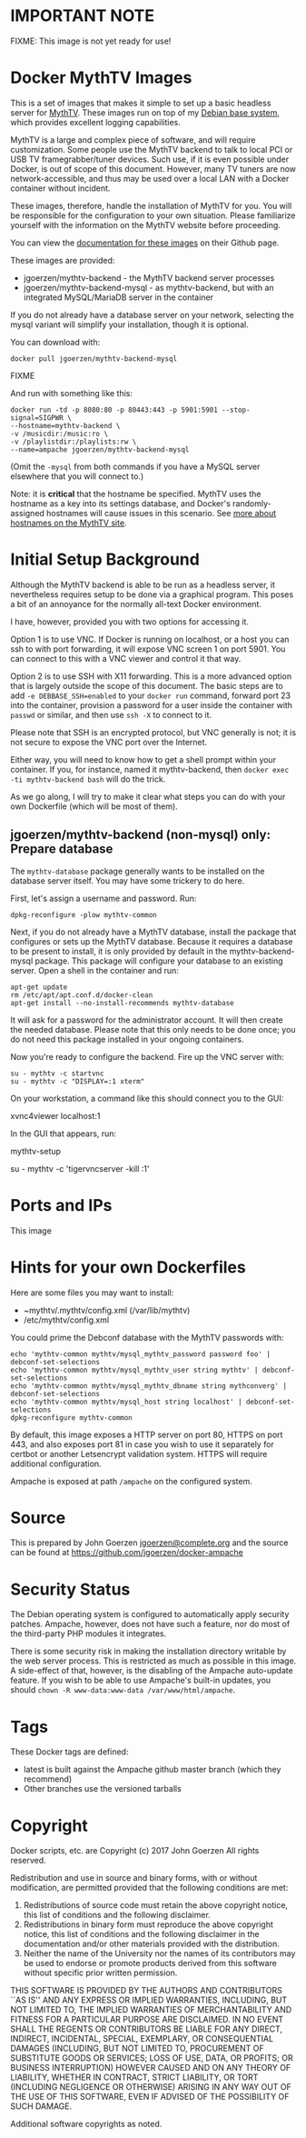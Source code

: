 # IMPORTANT NOTE

FIXME: This image is not yet ready for use!

# Docker MythTV Images

This is a set of images that makes it simple to set up a basic
headless server for [MythTV](http://www.mythtv.org).  These images
run on top
of my [Debian base system](http://github.com/jgoerzen/docker-debian-base),
which provides excellent logging capabilities.

MythTV is a large and complex piece of software, and will require customization.
Some people use the MythTV backend to talk to local PCI or USB TV framegrabber/tuner
devices.  Such use, if it is even possible under Docker, is out of scope of
this document.  However, many TV tuners are now network-accessible, and thus
may be used over a local LAN with a Docker container without incident.

These images, therefore, handle the installation of MythTV for you.  You will
be responsible for the configuration to your own situation.  Please familiarize
yourself with the information on the MythTV website before proceeding.

You can view the [documentation for these images](https://github.com/jgoerzen/docker-mythtv)
on their Github page.

These images are provided:

 - jgoerzen/mythtv-backend - the MythTV backend server processes
 - jgoerzen/mythtv-backend-mysql - as mythtv-backend, but with an integrated MySQL/MariaDB server in
   the container

If you do not already have a database server on your network, selecting the
mysql variant will simplify your installation, though it is optional.

You can download with:

    docker pull jgoerzen/mythtv-backend-mysql

FIXME

And run with something like this:

    docker run -td -p 8080:80 -p 80443:443 -p 5901:5901 --stop-signal=SIGPWR \
    --hostname=mythtv-backend \
    -v /musicdir:/music:ro \
    -v /playlistdir:/playlists:rw \
    --name=ampache jgoerzen/mythtv-backend-mysql

(Omit the `-mysql` from both commands if you have a MySQL server elsewhere that you
will connect to.)

Note: it is **critical** that the hostname be specified.  MythTV uses the
hostname as a key into its settings database, and Docker's randomly-assigned
hostnames will cause issues in this scenario.  See
[more about hostnames on the MythTV site](https://www.mythtv.org/wiki/Database_Backup_and_Restore#Change_the_hostname_of_a_MythTV_frontend_or_backend).

# Initial Setup Background

Although the MythTV backend is able to be run as a headless server, it
nevertheless requires setup to be done via a graphical program.  This
poses a bit of an annoyance for the normally all-text Docker environment.

I have, however, provided you with two options for accessing it.

Option 1 is to use VNC.  If Docker is running on localhost, or a host you
can ssh to with port forwarding, it will expose VNC screen 1 on port 5901.
You can connect to this with a VNC viewer and control it that way.

Option 2 is to use SSH with X11 forwarding.  This is a more advanced
option that is largely outside the scope of this document.  The basic steps
are to add `-e DEBBASE_SSH=enabled` to your `docker run` command, forward
port 23 into the container, provision a password for a user inside the container
with `passwd` or similar, and then use `ssh -X` to connect to it.

Please note that SSH is an encrypted protocol, but VNC generally is not;
it is not secure to expose the VNC port over the Internet.

Either way, you will need to know how to get a shell prompt within your
container.  If you, for instance, named it mythtv-backend, then
`docker exec -ti mythtv-backend bash` will do the trick.

As we go along, I will try to make it clear what steps you can do with
your own Dockerfile (which will be most of them).

## jgoerzen/mythtv-backend (non-mysql) only: Prepare database

The `mythtv-database` package generally wants to be installed on the database server itself.
You may have some trickery to do here.

First, let's assign a username and password.  Run:

    dpkg-reconfigure -plow mythtv-common

Next, if you do not already have a MythTV database,
install the package that configures or sets up the MythTV database.
Because it requires a database to be present to install, it is only provided by
default in the mythtv-backend-mysql package.  This package will configure your database to an
existing server.  Open a shell in the container and run:

    apt-get update
    rm /etc/apt/apt.conf.d/docker-clean
    apt-get install --no-install-recommends mythtv-database

It will ask for a password for the administrator account.
It will then create the needed database.  Please note that this only needs
to be done once; you do not need this package installed in your
ongoing containers.

Now you're ready to configure the backend.  Fire up the VNC server with:

    su - mythtv -c startvnc
    su - mythtv -c "DISPLAY=:1 xterm"

On your workstation, a command like this should connect you to the GUI:

   xvnc4viewer localhost:1

In the GUI that appears, run:

   mythtv-setup

su - mythtv -c 'tigervncserver -kill :1'

# Ports and IPs

This image 

# Hints for your own Dockerfiles

Here are some files you may want to install:

 - ~mythtv/.mythtv/config.xml (/var/lib/mythtv)
 - /etc/mythtv/config.xml

You could prime the Debconf database with the MythTV passwords with:

    echo 'mythtv-common mythtv/mysql_mythtv_password password foo' | debconf-set-selections
    echo 'mythtv-common mythtv/mysql_mythtv_user string mythtv' | debconf-set-selections
    echo 'mythtv-common mythtv/mysql_mythtv_dbname string mythconverg' | debconf-set-selections
    echo 'mythtv-common mythtv/mysql_host string localhost' | debconf-set-selections
    dpkg-reconfigure mythtv-common

By default, this image exposes a HTTP server on port 80, HTTPS on port 443, and
also exposes port 81 in case you wish to use it separately for certbot or another
Letsencrypt validation system.  HTTPS will require additional configuration.

Ampache is exposed at path `/ampache` on the configured system. 

# Source

This is prepared by John Goerzen <jgoerzen@complete.org> and the source
can be found at https://github.com/jgoerzen/docker-ampache

# Security Status

The Debian operating system is configured to automatically apply security patches.
Ampache, however, does not have such a feature, nor do most of the third-party
PHP modules it integrates.

There is some security risk in making the installation directory writable by
the web server process.  This is restricted as much as possible in this image.
A side-effect of that, however, is the disabling of the Ampache auto-update
feature.  If you wish to be able to use Ampache's built-in updates, you
should `chown -R www-data:www-data /var/www/html/ampache`.

# Tags

These Docker tags are defined:

 - latest is built against the Ampache github master branch (which they recommend)
 - Other branches use the versioned tarballs

# Copyright

Docker scripts, etc. are
Copyright (c) 2017 John Goerzen
All rights reserved.

Redistribution and use in source and binary forms, with or without
modification, are permitted provided that the following conditions
are met:
1. Redistributions of source code must retain the above copyright
   notice, this list of conditions and the following disclaimer.
2. Redistributions in binary form must reproduce the above copyright
   notice, this list of conditions and the following disclaimer in the
   documentation and/or other materials provided with the distribution.
3. Neither the name of the University nor the names of its contributors
   may be used to endorse or promote products derived from this software
   without specific prior written permission.

THIS SOFTWARE IS PROVIDED BY THE AUTHORS AND CONTRIBUTORS ``AS IS'' AND
ANY EXPRESS OR IMPLIED WARRANTIES, INCLUDING, BUT NOT LIMITED TO, THE
IMPLIED WARRANTIES OF MERCHANTABILITY AND FITNESS FOR A PARTICULAR PURPOSE
ARE DISCLAIMED.  IN NO EVENT SHALL THE REGENTS OR CONTRIBUTORS BE LIABLE
FOR ANY DIRECT, INDIRECT, INCIDENTAL, SPECIAL, EXEMPLARY, OR CONSEQUENTIAL
DAMAGES (INCLUDING, BUT NOT LIMITED TO, PROCUREMENT OF SUBSTITUTE GOODS
OR SERVICES; LOSS OF USE, DATA, OR PROFITS; OR BUSINESS INTERRUPTION)
HOWEVER CAUSED AND ON ANY THEORY OF LIABILITY, WHETHER IN CONTRACT, STRICT
LIABILITY, OR TORT (INCLUDING NEGLIGENCE OR OTHERWISE) ARISING IN ANY WAY
OUT OF THE USE OF THIS SOFTWARE, EVEN IF ADVISED OF THE POSSIBILITY OF
SUCH DAMAGE.

Additional software copyrights as noted.

